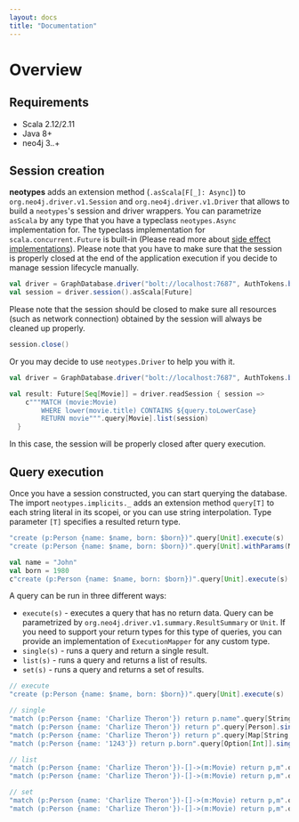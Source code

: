```yaml
---
layout: docs
title: "Documentation"
---
```


# Overview

## Requirements

* Scala 2.12/2.11
* Java 8+
* neo4j 3.*.*+

## Session creation

**neotypes** adds an extension method (`.asScala[F[_]: Async]`) to `org.neo4j.driver.v1.Session` and `org.neo4j.driver.v1.Driver` that allows to build a `neotypes`'s session and driver wrappers.
You can parametrize `asScala` by any type that you have a typeclass `neotypes.Async` implementation for.
The typeclass implementation for `scala.concurrent.Future` is built-in (Please read more about [side effect implementations](alternative_effects.html)).
Please note that you have to make sure that the session is properly closed at the end of the application execution if you decide to manage session lifecycle manually.

```scala
val driver = GraphDatabase.driver("bolt://localhost:7687", AuthTokens.basic("neo4j", "****"))
val session = driver.session().asScala[Future]
```

Please note that the session should be closed to make sure all resources (such as network connection) obtained by the session will always be cleaned up properly.

```scala
session.close()
```

Or you may decide to use `neotypes.Driver` to help you with it.

```scala
val driver = GraphDatabase.driver("bolt://localhost:7687", AuthTokens.basic("neo4j", "****")).asScala[Future]

val result: Future[Seq[Movie]] = driver.readSession { session =>
    c"""MATCH (movie:Movie)
        WHERE lower(movie.title) CONTAINS ${query.toLowerCase}
        RETURN movie""".query[Movie].list(session)
  }
```

In this case, the session will be properly closed after query execution.

## Query execution

Once you have a session constructed, you can start querying the database.
The import `neotypes.implicits._` adds an extension method `query[T]` to each string literal in its scopei, or you can use string interpolation.
Type parameter `[T]` specifies a resulted return type.

```scala
"create (p:Person {name: $name, born: $born})".query[Unit].execute(s)
"create (p:Person {name: $name, born: $born})".query[Unit].withParams(Map("name" -> "John", "born" -> 1980)).execute(s)

val name = "John"
val born = 1980
c"create (p:Person {name: $name, born: $born})".query[Unit].execute(s) // Query with string interpolation
```

A query can be run in three different ways:

* `execute(s)` - executes a query that has no return data. Query can be parametrized by `org.neo4j.driver.v1.summary.ResultSummary` or `Unit`.
If you need to support your return types for this type of queries, you can provide an implementation of `ExecutionMapper` for any custom type.
* `single(s)` - runs a query and return a single result.
* `list(s)` - runs a query and returns a list of results.
* `set(s)` - runs a query and returns a set of results.

```scala
// execute
"create (p:Person {name: $name, born: $born})".query[Unit].execute(s)

// single
"match (p:Person {name: 'Charlize Theron'}) return p.name".query[String].single(s)
"match (p:Person {name: 'Charlize Theron'}) return p".query[Person].single(s)
"match (p:Person {name: 'Charlize Theron'}) return p".query[Map[String, Value]].single(s)
"match (p:Person {name: '1243'}) return p.born".query[Option[Int]].single(s)

// list
"match (p:Person {name: 'Charlize Theron'})-[]->(m:Movie) return p,m".query[Person :: Movie :: HNil].list(s)
"match (p:Person {name: 'Charlize Theron'})-[]->(m:Movie) return p,m".query[(Person, Movie)].list(s)

// set
"match (p:Person {name: 'Charlize Theron'})-[]->(m:Movie) return p,m".query[Person :: Movie :: HNil].set(s)
"match (p:Person {name: 'Charlize Theron'})-[]->(m:Movie) return p,m".query[(Person, Movie)].set(s)
```
